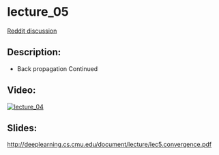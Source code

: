 # lecture_05
[Reddit discussion](https://www.reddit.com/r/IntroToDL/comments/d6tmz5/lecture_05_and_discussion/)

## Description:
  - Back propagation Continued

## Video:
[![lecture_04](https://img.youtube.com/vi/cK_CK5u2p78/0.jpg)](https://www.youtube.com/watch?v=cK_CK5u2p78)


## Slides:
  http://deeplearning.cs.cmu.edu/document/lecture/lec5.convergence.pdf
